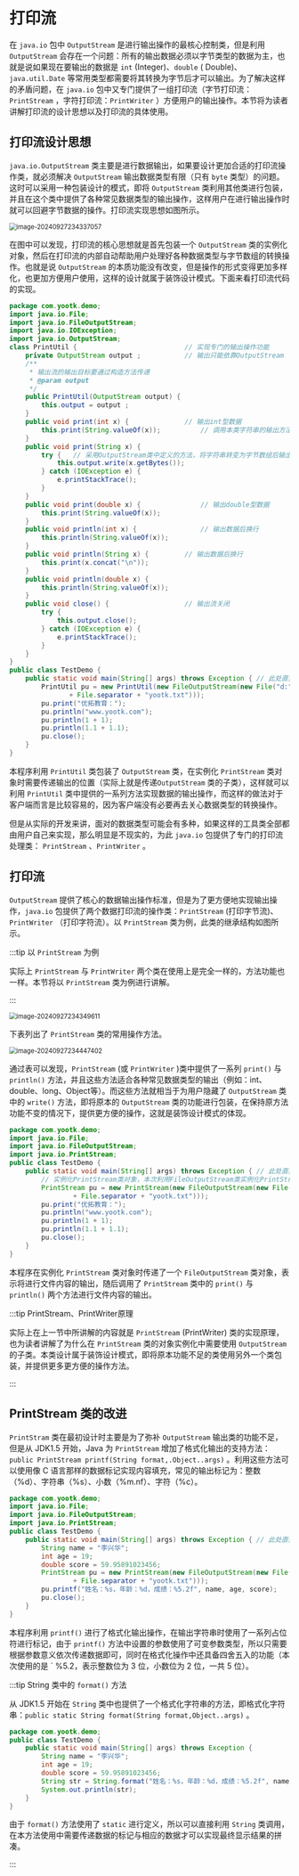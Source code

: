 # 打印流

在 `java.io` 包中 `OutputStream` 是进行输出操作的最核心控制类，但是利用 `OutputStream`
会存在一个问题：所有的输出数据必须以字节类型的数据为主，也就是说如果现在要输出的数据是 `int` (Integer)、`double` (
Double)、`java.util.Date` 等常用类型都需要将其转换为字节后才可以输出。为了解决这样的矛盾问题，在 `java.io`
包中又专门提供了一组打印流（字节打印流：`PrintStream` ，字符打印流：`PrintWriter` ）方便用户的输出操作。本节将为读者讲解打印流的设计思想以及打印流的具体使用。

## 打印流设计思想

`java.io.OutputStream` 类主要是进行数据输出，如果要设计更加合适的打印流操作类，就必须解决 `OutputStream`
输出数据类型有限（只有 `byte` 类型）的问题。这时可以采用一种包装设计的模式，即将 `OutputStream`
类利用其他类进行包装，并且在这个类中提供了各种常见数据类型的输出操作，这样用户在进行输出操作时就可以回避字节数据的操作。打印流实现思想如图所示。

<img src="http://niu.ochiamalu.top/image-20240927234337057.png" alt="image-20240927234337057" style="zoom:80%;margin:0 auto" />

在图中可以发现，打印流的核心思想就是首先包装一个 `OutputStream`
类的实例化对象，然后在打印流的内部自动帮助用户处理好各种数据类型与字节数组的转换操作。也就是说 `OutputStream`
的本质功能没有改变，但是操作的形式变得更加多样化，也更加方便用户使用，这样的设计就属于装饰设计模式。下面来看打印流代码的实现。

```java
package com.yootk.demo;
import java.io.File;
import java.io.FileOutputStream;
import java.io.IOException;
import java.io.OutputStream;
class PrintUtil {							// 实现专门的输出操作功能
    private OutputStream output ;			// 输出只能依靠OutputStream
    /**
     * 输出流的输出目标要通过构造方法传递
     * @param output
     */
    public PrintUtil(OutputStream output) {
        this.output = output ;
    }
    public void print(int x) {				// 输出int型数据
        this.print(String.valueOf(x));			// 调用本类字符串的输出方法
    }
    public void print(String x) {
        try {	// 采用OutputStream类中定义的方法，将字符串转变为字节数组后输出
            this.output.write(x.getBytes());
        } catch (IOException e) {
            e.printStackTrace();
        }
    }
    public void print(double x) {				// 输出double型数据
        this.print(String.valueOf(x));
    }
    public void println(int x) {				// 输出数据后换行
        this.println(String.valueOf(x));
    }
    public void println(String x) {			// 输出数据后换行
        this.print(x.concat("\n"));
    }
    public void println(double x) { 
        this.println(String.valueOf(x));
    }
    public void close() {					// 输出流关闭
        try {
            this.output.close();
        } catch (IOException e) {
            e.printStackTrace();
        }
    }
}
public class TestDemo {
    public static void main(String[] args) throws Exception { // 此处直接抛出
        PrintUtil pu = new PrintUtil(new FileOutputStream(new File("d:"
               + File.separator + "yootk.txt")));
        pu.print("优拓教育：");
        pu.println("www.yootk.com");
        pu.println(1 + 1);
        pu.println(1.1 + 1.1);
        pu.close();
    }
}
```

本程序利用 `PrintUtil` 类包装了 `OutputStream` 类，在实例化 `PrintStream`
类对象时需要传递输出的位置（实际上就是传递`OutputStream` 类的子类），这样就可以利用 `PrintUtil`
类中提供的一系列方法实现数据的输出操作，而这样的做法对于客户端而言是比较容易的，因为客户端没有必要再去关心数据类型的转换操作。

但是从实际的开发来讲，面对的数据类型可能会有多种，如果这样的工具类全部都由用户自己来实现，那么明显是不现实的，为此 `java.io`
包提供了专门的打印流处理类： `PrintStream` 、`PrintWriter` 。

## 打印流

`OutputStream` 提供了核心的数据输出操作标准，但是为了更方便地实现输出操作，`java.io`
包提供了两个数据打印流的操作类：`PrintStream` (打印字节流)、 `PrintWriter` （打印字符流）。以 `PrintStream` 类为例，此类的继承结构如图所示。

:::tip 以 `PrintStream` 为例

实际上 `PrintStream` 与 `PrintWriter` 两个类在使用上是完全一样的，方法功能也一样。本节将以 `PrintStream` 类为例进行讲解。

:::



<img src="http://niu.ochiamalu.top/image-20240927234349611.png" alt="image-20240927234349611" style="zoom:80%;margin:0 auto" />

下表列出了 `PrintStream` 类的常用操作方法。

<img src="http://niu.ochiamalu.top/image-20240927234447402.png" alt="image-20240927234447402" style="zoom:80%;margin:0 auto" />

通过表可以发现，`PrintStream` (或 `PrintWriter` )类中提供了一系列 `print()` 与 `println()`
方法，并且这些方法适合各种常见数据类型的输出（例如：int、double、long、Object等）。而这些方法就相当于为用户隐藏了 `OutputStream`
类中的 `write()` 方法，即将原本的 `OutputStream` 类的功能进行包装，在保持原方法功能不变的情况下，提供更方便的操作，这就是装饰设计模式的体现。

```java
package com.yootk.demo;
import java.io.File;
import java.io.FileOutputStream;
import java.io.PrintStream;
public class TestDemo {
    public static void main(String[] args) throws Exception { // 此处直接抛出
        // 实例化PrintStream类对象，本次利用FileOutputStream类实例化PrintStream类对象
        PrintStream pu = new PrintStream(new FileOutputStream(new File("d:"
                + File.separator + "yootk.txt")));
        pu.print("优拓教育：");
        pu.println("www.yootk.com");
        pu.println(1 + 1);
        pu.println(1.1 + 1.1);
        pu.close();
    }
}
```

本程序在实例化 `PrintStream` 类对象时传递了一个 `FileOutputStream`
类对象，表示将进行文件内容的输出，随后调用了 `PrintStream` 类中的 `print()` 与 `println()` 两个方法进行文件内容的输出。

:::tip PrintStream、PrintWriter原理

实际上在上一节中所讲解的内容就是 `PrintStream` (PrintWriter) 类的实现原理，也为读者讲解了为什么在 `PrintStream`
类的对象实例化中需要使用 `OutputStream` 的子类。本类设计属于装饰设计模式，即将原本功能不足的类使用另外一个类包装，并提供更多更方便的操作方法。

:::

## PrintStream 类的改进

`PrintStram` 类在最初设计时主要是为了弥补 `OutputStream` 输出类的功能不足，但是从 JDK1.5 开始，Java 为 `PrintStream`
增加了格式化输出的支持方法：`public PrintStream printf(String format,.Object..args)` 。利用这些方法可以使用像 C
语言那样的数据标记实现内容填充，常见的输出标记为：整数（%d）、字符串（%s）、小数（%m.nf）、字符（%c）。

```java
package com.yootk.demo;
import java.io.File;
import java.io.FileOutputStream;
import java.io.PrintStream;
public class TestDemo {
    public static void main(String[] args) throws Exception { // 此处直接抛出
        String name = "李兴华";
        int age = 19;
        double score = 59.95891023456;
        PrintStream pu = new PrintStream(new FileOutputStream(new File("d:"
                + File.separator + "yootk.txt")));
        pu.printf("姓名：%s，年龄：%d，成绩：%5.2f", name, age, score);
        pu.close();
    }
}
```

本程序利用 `printf()` 进行了格式化输出操作，在输出字符串时使用了一系列占位符进行标记，由于 `printf()`
方法中设置的参数使用了可变参数类型，所以只需要根据参数意义依次传递数据即可，同时在格式化操作中还具备四舍五入的功能（本次使用的是 `
%5.2，表示整数位为 3 位，小数位为 2 位，一共 5 位）。

:::tip String 类中的 `format()` 方法

从 JDK1.5 开始在 `String`
类中也提供了一个格式化字符串的方法，即格式化字符串：`public static String format(String format,Object..args)` 。

```java
package com.yootk.demo;
public class TestDemo {
    public static void main(String[] args) throws Exception { 
        String name = "李兴华";
        int age = 19;
        double score = 59.95891023456;
        String str = String.format("姓名：%s，年龄：%d，成绩：%5.2f", name, age, score);
        System.out.println(str);
    }
}
```

由于 `format()` 方法使用了 `static` 进行定义，所以可以直接利用 `String` 类调用，在本方法使用中需要传递数据的标记与相应的数据才可以实现最终显示结果的拼凑。

:::
